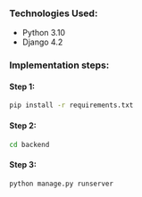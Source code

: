 


### Technologies Used:
- Python 3.10
- Django 4.2

### Implementation steps:
#### Step 1:
```bash
pip install -r requirements.txt
```
#### Step 2:
```bash
cd backend
```
#### Step 3:
```bash
python manage.py runserver
```


